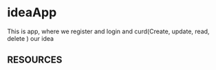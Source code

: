 # ideaApp
This is app, where we register and login and curd(Create, update, read, delete ) our idea
## RESOURCES 
